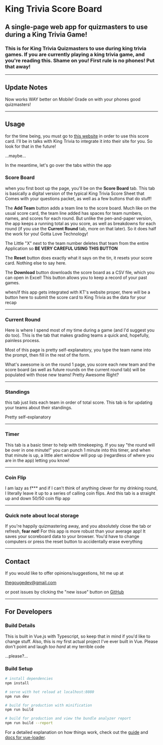 # King Trivia Score Board

## A single-page web app for quizmasters to use during a King Trivia Game!

### This is for King Trivia Quizmasters to use during king trivia games. If you are currently playing a king trivia game, and you're reading this. Shame on you! First rule is no phones! Put that away!

---

## Update Notes

Now works WAY better on Mobile! Grade on with your phones good quizmasters!

---

## Usage

for the time being, you must go to [this website](https://thegouge.github.io/king-trivia-score-card/) in order to use this score card. I'll be in talks with King Trivia to integrate it into their site for you. So look for that in the future!

...maybe...

In the meantime, let's go over the tabs within the app

### Score Board

when you first boot up the page, you'll be on the **Score Board** tab. This tab is basically a digital version of the typical King Trivia Score Sheet that Comes with your questions packet, as well as a few buttons that do stuff!

The **Add Team** button adds a team line to the score board. Much like on the usual score card, the team line added has spaces for team numbers, names, and scores for each round. But unlike the pen-and-paper version, the app keeps a running total as you score, as well as breakdowns for each round (if you use the **Current Round** tab, more on that later). So it does half the work for you! Gotta Love Technology!

The Little "X" next to the team number deletes that team from the entire Application so **BE VERY CAREFUL USING THIS BUTTON**

The **Reset** button does exactly what it says on the tin, it resets your score card. Nothing else to say here.

The **Download** button downloads the score board as a CSV file, which you can open in Excel! This button allows you to keep a record of your past games.

when/if this app gets integrated with KT's website proper, there will be a button here to submit the score card to King Trivia as the data for your recap

---

### Current Round

Here is where I spend most of my time during a game (and I'd suggest you do too). This is the tab that makes grading teams a quick and, hopefully, painless process.

Most of this page is pretty self-explanatory, you type the team name into the prompt, then fill in the rest of the form.

What's awesome is on the round 1 page, you score each new team and the score board (as well as future rounds on the current round tab) will be populated with those new teams! Pretty Awesome Right?

---

### Standings

this tab just lists each team in order of total score. This tab is for updating your teams about their standings.

Pretty self-explanatory

---

### Timer

This tab is a basic timer to help with timekeeping. If you say "the round will be over in one minute!" you can punch 1 minute into this timer, and when that minute is up, a little alert window will pop up (regardless of where you are in the app) letting you know!

---

### Coin Flip

I am lazy as f\*\*\* and if I can't think of anything clever for my drinking round, I literally leave it up to a series of calling coin flips. And this tab is a straight up and down 50/50 coin flip app

---

### Quick note about local storage

If you're happily quizmastering away, and you absolutely close the tab or refresh, **fear not!** For this app is more robust than your average app! It saves your scoreboard data to your browser. You'd have to change computers or press the reset button to accidentally erase everything

---

## Contact

If you would like to offer opinions/suggestions, hit me up at

thegougedev@gmail.com

or post issues by clicking the "new issue" button on [GitHub](https://github.com/thegouge/king-trivia-score-card/issues)

---

## For Developers

### Build Details

This is built in Vue.js with Typescript, so keep that in mind if you'd like to change stuff. Also, this is my first actual project I've ever built in Vue. Please don't point and laugh _too hard_ at my terrible code

...please?...

### Build Setup

```bash
# install dependencies
npm install

# serve with hot reload at localhost:8080
npm run dev

# build for production with minification
npm run build

# build for production and view the bundle analyzer report
npm run build --report
```

For a detailed explanation on how things work, check out the [guide](http://vuejs-templates.github.io/webpack/) and [docs for vue-loader](http://vuejs.github.io/vue-loader).
